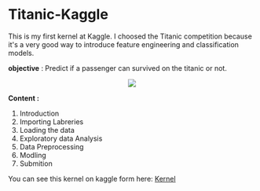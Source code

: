 # Titanic-Kaggle

This is my first kernel at Kaggle. I choosed the Titanic competition because it's a very good way to introduce feature engineering and classification models.

**objective** : Predict if a passenger can survived on the titanic or not.

<p align="center">
<img src="https://www.ozarksfirst.com/wp-content/uploads/sites/65/2016/04/Titanic20sinking_1461077983148_8159791_ver1.0.jpg">

**Content :**

1. Introduction
2. Importing Labreries
3. Loading the data
4. Exploratory data Analysis
5. Data Preprocessing
6. Modling
7. Submition

You can see this kernel on kaggle form here: [Kernel](https://www.kaggle.com/abderrahimalakouche/first-kernel-on-kaggle-top-17)
